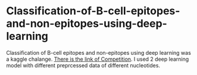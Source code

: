 # Classification-of-B-cell-epitopes-and-non-epitopes-using-deep-learning
Classification of B-cell epitopes and non-epitopes using deep learning was a kaggle chalange.  <a href="https://www.kaggle.com/c/bepitope">There is the link of Competition</a>. I used 2 deep learning model with different preprcessed data of different nucleotides.
